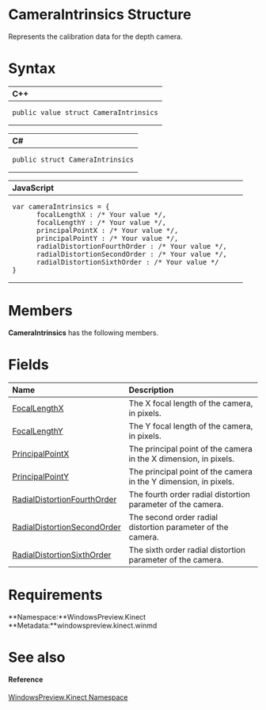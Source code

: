 CameraIntrinsics Structure  
==========================  

Represents the calibration data for the depth camera. <span id="syntaxSection"></span>

Syntax  
======  

<table>
<colgroup>
<col width="100%" />
</colgroup>
<thead>
<tr class="header">
<th align="left">C++</th>
</tr>
</thead>
<tbody>
<tr class="odd">
<td align="left"><pre><code>public value struct CameraIntrinsics</code></pre></td>
</tr>
</tbody>
</table>

<table>
<colgroup>
<col width="100%" />
</colgroup>
<thead>
<tr class="header">
<th align="left">C#</th>
</tr>
</thead>
<tbody>
<tr class="odd">
<td align="left"><pre><code>public struct CameraIntrinsics</code></pre></td>
</tr>
</tbody>
</table>

<table>
<colgroup>
<col width="100%" />
</colgroup>
<thead>
<tr class="header">
<th align="left">JavaScript</th>
</tr>
</thead>
<tbody>
<tr class="odd">
<td align="left"><pre><code>var cameraIntrinsics = {  
      focalLengthX : /* Your value */,   
      focalLengthY : /* Your value */,   
      principalPointX : /* Your value */,   
      principalPointY : /* Your value */,   
      radialDistortionFourthOrder : /* Your value */,   
      radialDistortionSecondOrder : /* Your value */,   
      radialDistortionSixthOrder : /* Your value */  
}</code></pre></td>
</tr>
</tbody>
</table>

<span id="classMembersSection"></span>

Members  
=======  

**CameraIntrinsics** has the following members.  

<span id="publicfieldsSection"></span>

Fields  
======  

<table>
<colgroup>
<col width="30%" />
<col width="60%" />
</colgroup>
<thead>
<tr class="header">
<th align="left">Name</th>
<th align="left">Description</th>
</tr>
</thead>
<tbody>
<tr class="odd">
<td align="left"><a href="CameraIntrinsics_Structure/CameraIntrinsics_Fields/FocalLengthX_Field.md">FocalLengthX</a></td>
<td align="left">The X focal length of the camera, in pixels.</td>
</tr>
<tr class="even">
<td align="left"><a href="CameraIntrinsics_Structure/CameraIntrinsics_Fields/FocalLengthY_Field.md">FocalLengthY</a></td>
<td align="left">The Y focal length of the camera, in pixels.</td>
</tr>
<tr class="odd">
<td align="left"><a href="CameraIntrinsics_Structure/CameraIntrinsics_Fields/PrincipalPointX_Field.md">PrincipalPointX</a></td>
<td align="left">The principal point of the camera in the X dimension, in pixels.</td>
</tr>
<tr class="even">
<td align="left"><a href="CameraIntrinsics_Structure/CameraIntrinsics_Fields/PrincipalPointY_Field.md">PrincipalPointY</a></td>
<td align="left">The principal point of the camera in the Y dimension, in pixels.</td>
</tr>
<tr class="odd">
<td align="left"><a href="CameraIntrinsics_Structure/CameraIntrinsics_Fields/RadialDistortionFourthOrder.md">RadialDistortionFourthOrder</a></td>
<td align="left">The fourth order radial distortion parameter of the camera.</td>
</tr>
<tr class="even">
<td align="left"><a href="CameraIntrinsics_Structure/CameraIntrinsics_Fields/RadialDistortionSecondOrder.md">RadialDistortionSecondOrder</a></td>
<td align="left">The second order radial distortion parameter of the camera.</td>
</tr>
<tr class="odd">
<td align="left"><a href="CameraIntrinsics_Structure/CameraIntrinsics_Fields/RadialDistortionSixthOrder.md">RadialDistortionSixthOrder</a></td>
<td align="left">The sixth order radial distortion parameter of the camera.</td>
</tr>
</tbody>
</table>

<span id="requirements"></span>

Requirements  
============  

**Namespace:**WindowsPreview.Kinect  
**Metadata:**windowspreview.kinect.winmd  

<span id="ID4EU"></span>

See also  
========  

<span id="ID4EW"></span>
#### Reference  

[WindowsPreview.Kinect Namespace](../Kinect.md)  



<!--Please do not edit the data in the comment block below.-->
<!--
TOCTitle : CameraIntrinsics Structure
RLTitle : CameraIntrinsics Structure
KeywordK : CameraIntrinsics structure, about
HelpPriority : 2
TopicType : apiref
KeywordF : WindowsPreview.Kinect.CameraIntrinsics
KeywordF : CameraIntrinsics
KeywordF : WindowsPreview.Kinect.CameraIntrinsics
KeywordA : T:WindowsPreview.Kinect.CameraIntrinsics
AssetID : T:WindowsPreview.Kinect.CameraIntrinsics
Locale : en-us
CommunityContent : 1
APIType : Managed
APILocation : windowspreview.kinect.winmd
APIName : WindowsPreview.Kinect.CameraIntrinsics
TargetOS : Windows
TopicType : kbSyntax
DevLang : VB
DevLang : CSharp
DevLang : JavaScript
DevLang : C++
DocSet : K4Wv2
ProjType : K4Wv2Proj
Technology : Kinect for Windows
Product : Kinect for Windows SDK v2
productversion : 20
-->
